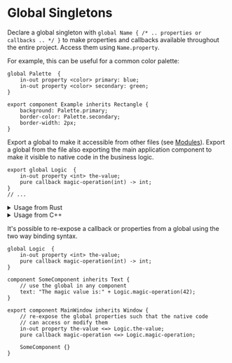 <!-- Copyright © SixtyFPS GmbH <info@slint.dev> ; SPDX-License-Identifier: MIT -->
# Global Singletons

Declare a global singleton with `global Name { /* .. properties or callbacks .. */ }` to
make properties and callbacks available throughout the entire project. Access them using `Name.property`.

For example, this can be useful for a common color palette:

```slint,no-preview
global Palette  {
    in-out property <color> primary: blue;
    in-out property <color> secondary: green;
}

export component Example inherits Rectangle {
    background: Palette.primary;
    border-color: Palette.secondary;
    border-width: 2px;
}
```

Export a global to make it accessible from other files (see [Modules](modules.md)). Export a global from
the file also exporting the main application component to make it visible
to native code in the business logic.

```slint,ignore
export global Logic  {
    in-out property <int> the-value;
    pure callback magic-operation(int) -> int;
}
// ...
```

<details data-snippet-language="rust">
<summary>Usage from Rust</summary>

```rust
slint::slint!{
export global Logic {
    in-out property <int> the-value;
    pure callback magic-operation(int) -> int;
}

export component App inherits Window {
    // ...
}
}

fn main() {
    let app = App::new();
    app.global::<Logic>().on_magic_operation(|value| {
        eprintln!("magic operation input: {}", value);
        value * 2
    });
    app.global::<Logic>().set_the_value(42);
    // ...
}
```

</details>

<details data-snippet-language="cpp">
<summary>Usage from C++</summary>

```cpp
#include "app.h"

fn main() {
    auto app = App::create();
    app->global<Logic>().on_magic_operation([](int value) -> int {
        return value * 2;
    });
    app->global<Logic>().set_the_value(42);
    // ...
}
```

</details>

It's possible to re-expose a callback or properties from a global using the two way binding syntax.

```slint,no-preview
global Logic  {
    in-out property <int> the-value;
    pure callback magic-operation(int) -> int;
}

component SomeComponent inherits Text {
    // use the global in any component
    text: "The magic value is:" + Logic.magic-operation(42);
}

export component MainWindow inherits Window {
    // re-expose the global properties such that the native code
    // can access or modify them
    in-out property the-value <=> Logic.the-value;
    pure callback magic-operation <=> Logic.magic-operation;

    SomeComponent {}
}
```
